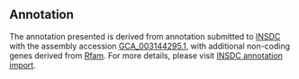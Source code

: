 

Annotation
----------

The annotation presented is derived from annotation submitted to
[INSDC](http://www.insdc.org) with the assembly accession
[GCA\_003144295.1](http://www.ebi.ac.uk/ena/data/view/GCA_003144295.1),
with additional non-coding genes derived from
[Rfam](http://rfam.xfam.org/). For more details, please visit [INSDC
annotation
import](http://ensemblgenomes.org/info/data/insdc_annotation).
